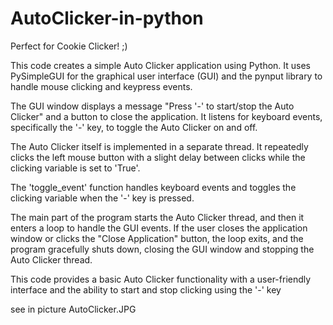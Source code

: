 # AutoClicker-in-python

Perfect for Cookie Clicker! ;)

This code creates a simple Auto Clicker application using Python. It uses PySimpleGUI for the graphical user interface (GUI) and the pynput library to handle mouse clicking and keypress events.

The GUI window displays a message "Press '-' to start/stop the Auto Clicker" and a button to close the application. It listens for keyboard events, specifically the '-' key, to toggle the Auto Clicker on and off.

The Auto Clicker itself is implemented in a separate thread. It repeatedly clicks the left mouse button with a slight delay between clicks while the clicking variable is set to 'True'.

The 'toggle_event' function handles keyboard events and toggles the clicking variable when the '-' key is pressed.

The main part of the program starts the Auto Clicker thread, and then it enters a loop to handle the GUI events. If the user closes the application window or clicks the "Close Application" button, the loop exits, and the program gracefully shuts down, closing the GUI window and stopping the Auto Clicker thread.

This code provides a basic Auto Clicker functionality with a user-friendly interface and the ability to start and stop clicking using the '-' key

see in picture AutoClicker.JPG
